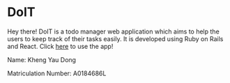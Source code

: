 # DoIT
Hey there! DoIT is a todo manager web application which aims to help the users to keep track of their tasks easily. It is developed using Ruby on Rails and React. Click [here](https://arcane-sea-94709.herokuapp.com) to use the app!

Name: Kheng Yau Dong

Matriculation Number: A0184686L
